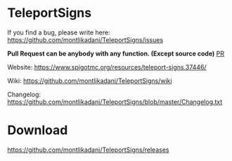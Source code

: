 # TeleportSigns
If you find a bug, please write here: https://github.com/montlikadani/TeleportSigns/issues

__Pull Request can be anybody with any function. (Except source code)__ [PR](https://github.com/montlikadani/TeleportSigns/pulls)

Website: https://www.spigotmc.org/resources/teleport-signs.37446/

Wiki: https://github.com/montlikadani/TeleportSigns/wiki

Changelog: https://github.com/montlikadani/TeleportSigns/blob/master/Changelog.txt

# Download
https://github.com/montlikadani/TeleportSigns/releases
